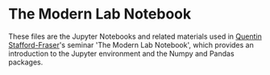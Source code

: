 # The Modern Lab Notebook

These files are the Jupyter Notebooks and related materials used in [Quentin Stafford-Fraser](https://quentinsf.com)'s seminar 'The Modern Lab Notebook', which provides an introduction to the Jupyter environment and the Numpy and Pandas packages.

